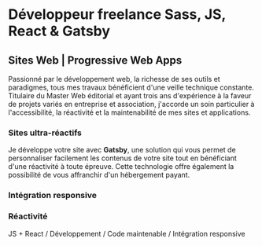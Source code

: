# Développeur freelance Sass, JS, React & Gatsby

## Sites Web | Progressive Web Apps

Passionné par le développement web, la richesse de ses outils et paradigmes, tous mes travaux bénéficient d'une veille technique constante. Titulaire du Master Web éditorial et ayant trois ans d'expérience à la faveur de projets variés en entreprise et association, j'accorde un soin particulier à l'accessibilité, la réactivité et la maintenabilité de mes sites et applications.

### Sites ultra-réactifs

Je développe votre site avec **Gatsby**, une solution qui vous permet de personnaliser facilement les contenus de votre site tout en bénéficiant d'une réactivité à toute épreuve. Cette technologie offre également la possibilité de vous affranchir d'un hébergement payant.

### Intégration responsive



### Réactivité

JS + React / Développement / Code maintenable / Intégration responsive


